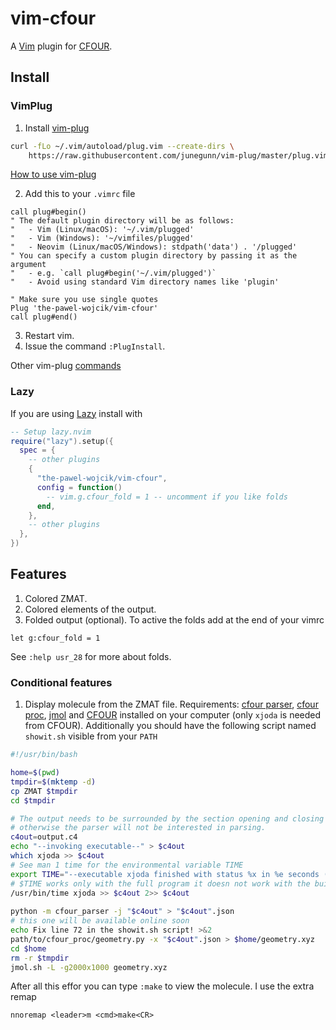 # vim-cfour
A [Vim](https://www.vim.org/) plugin for [CFOUR](https://cfour.uni-mainz.de/cfour/).

## Install

### VimPlug
1. Install [vim-plug](https://github.com/junegunn/vim-plug?tab=readme-ov-file#vim)
```bash
curl -fLo ~/.vim/autoload/plug.vim --create-dirs \
    https://raw.githubusercontent.com/junegunn/vim-plug/master/plug.vim
```
[How to use vim-plug](https://github.com/junegunn/vim-plug?tab=readme-ov-file#usage)

2. Add this to your `.vimrc` file
```vimrc
call plug#begin()
" The default plugin directory will be as follows:
"   - Vim (Linux/macOS): '~/.vim/plugged'
"   - Vim (Windows): '~/vimfiles/plugged'
"   - Neovim (Linux/macOS/Windows): stdpath('data') . '/plugged'
" You can specify a custom plugin directory by passing it as the argument
"   - e.g. `call plug#begin('~/.vim/plugged')`
"   - Avoid using standard Vim directory names like 'plugin'

" Make sure you use single quotes
Plug 'the-pawel-wojcik/vim-cfour'
call plug#end()
```

3. Restart vim.
4. Issue the command `:PlugInstall`.

Other vim-plug [commands](https://github.com/junegunn/vim-plug?tab=readme-ov-file#commands)

### Lazy
If you are using [Lazy](https://lazy.folke.io/) install with
```lua
-- Setup lazy.nvim
require("lazy").setup({
  spec = {
    -- other plugins
    {
      "the-pawel-wojcik/vim-cfour",
      config = function()
        -- vim.g.cfour_fold = 1 -- uncomment if you like folds
      end,
    },
    -- other plugins
  },
})
```

## Features 
1. Colored ZMAT.
2. Colored elements of the output.
3. Folded output (optional). To active the folds add at the end of your vimrc
```vim
let g:cfour_fold = 1
```
See `:help usr_28` for more about folds.

### Conditional features
1. Display molecule from the ZMAT file.
Requirements: [cfour parser](https://github.com/the-pawel-wojcik/cfour_parser),
[cfour proc](https://github.com/the-pawel-wojcik/cfour_proc),
[jmol](https://jmol.sourceforge.net/) and
[CFOUR](https://cfour.uni-mainz.de/cfour/) installed on your computer (only
`xjoda` is needed from CFOUR). Additionally you should have the following
script named `showit.sh` visible from your `PATH`
```bash
#!/usr/bin/bash

home=$(pwd)
tmpdir=$(mktemp -d)
cp ZMAT $tmpdir
cd $tmpdir

# The output needs to be surrounded by the section opening and closing labels 
# otherwise the parser will not be interested in parsing.
c4out=output.c4
echo "--invoking executable--" > $c4out
which xjoda >> $c4out
# See man 1 time for the environmental variable TIME
export TIME="--executable xjoda finished with status %x in %e seconds (walltime)."
# $TIME works only with the full program it doesn not work with the builtin
/usr/bin/time xjoda >> $c4out 2>> $c4out
 
python -m cfour_parser -j "$c4out" > "$c4out".json
# this one will be available online soon
echo Fix line 72 in the showit.sh script! >&2
path/to/cfour_proc/geometry.py -x "$c4out".json > $home/geometry.xyz
cd $home
rm -r $tmpdir
jmol.sh -L -g2000x1000 geometry.xyz
```

After all this effor you can type `:make` to view the molecule. I use the extra
remap
```vim
nnoremap <leader>m <cmd>make<CR>
```
